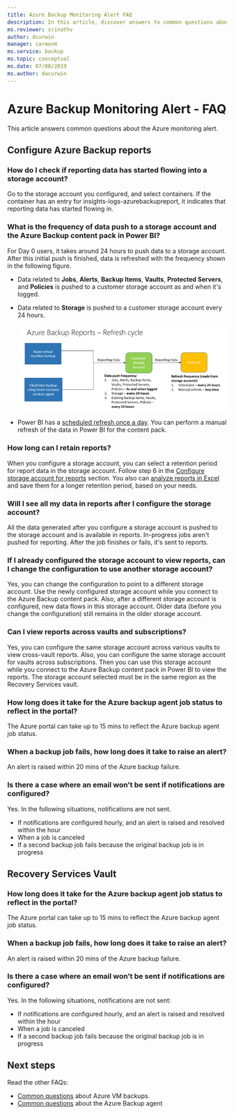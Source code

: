 ```yaml
---
title: Azure Backup Monitoring Alert FAQ
description: In this article, discover answers to common questions about the Azure Backup Monitoring Alert and Azure Backup reports.
ms.reviewer: srinathv
author: dcurwin
manager: carmonm
ms.service: backup
ms.topic: conceptual
ms.date: 07/08/2019
ms.author: dacurwin
---
```


# Azure Backup Monitoring Alert - FAQ

This article answers common questions about the Azure monitoring alert.

## Configure Azure Backup reports

### How do I check if reporting data has started flowing into a storage account?

Go to the storage account you configured, and select containers. If the container has an entry for insights-logs-azurebackupreport, it indicates that reporting data has started flowing in.

### What is the frequency of data push to a storage account and the Azure Backup content pack in Power BI?

  For Day 0 users, it takes around 24 hours to push data to a storage account. After this initial push is finished, data is refreshed with the frequency shown in the following figure.

* Data related to **Jobs**, **Alerts**, **Backup Items**, **Vaults**, **Protected Servers**, and **Policies** is pushed to a customer storage account as and when it's logged.

* Data related to **Storage** is pushed to a customer storage account every 24 hours.

    ![Azure Backup Reports data push frequency](./media/backup-azure-configure-reports/reports-data-refresh-cycle.png)

* Power BI has a [scheduled refresh once a day](https://powerbi.microsoft.com/documentation/powerbi-refresh-data/#what-can-be-refreshed). You can perform a manual refresh of the data in Power BI for the content pack.

### How long can I retain reports?

When you configure a storage account, you can select a retention period for report data in the storage account. Follow step 6 in the [Configure storage account for reports](backup-azure-configure-reports.md#configure-storage-account-for-reports) section. You also can [analyze reports in Excel](https://powerbi.microsoft.com/documentation/powerbi-service-analyze-in-excel/) and save them for a longer retention period, based on your needs.

### Will I see all my data in reports after I configure the storage account?

 All the data generated after you configure a storage account is pushed to the storage account and is available in reports. In-progress jobs aren't pushed for reporting. After the job finishes or fails, it's sent to reports.

### If I already configured the storage account to view reports, can I change the configuration to use another storage account?

Yes, you can change the configuration to point to a different storage account. Use the newly configured storage account while you connect to the Azure Backup content pack. Also, after a different storage account is configured, new data flows in this storage account. Older data (before you change the configuration) still remains in the older storage account.

### Can I view reports across vaults and subscriptions?

Yes, you can configure the same storage account across various vaults to view cross-vault reports. Also, you can configure the same storage account for vaults across subscriptions. Then you can use this storage account while you connect to the Azure Backup content pack in Power BI to view the reports. The storage account selected must be in the same region as the Recovery Services vault.

### How long does it take for the Azure backup agent job status to reflect in the portal?

The Azure portal can take up to 15 mins to reflect the Azure backup agent job status.

### When a backup job fails, how long does it take to raise an alert?

An alert is raised within 20 mins of the Azure backup failure.

### Is there a case where an email won’t be sent if notifications are configured?

Yes. In the following situations, notifications are not sent.

* If notifications are configured hourly, and an alert is raised and resolved within the hour
* When a job is canceled
* If a second backup job fails because the original backup job is in progress

## Recovery Services Vault

### How long does it take for the Azure backup agent job status to reflect in the portal?

The Azure portal can take up to 15 mins to reflect the Azure backup agent job status.

### When a backup job fails, how long does it take to raise an alert?

An alert is raised within 20 mins of the Azure backup failure.

### Is there a case where an email won’t be sent if notifications are configured?

Yes. In the following situations, notifications are not sent:

* If notifications are configured hourly, and an alert is raised and resolved within the hour
* When a job is canceled
* If a second backup job fails because the original backup job is in progress

## Next steps

Read the other FAQs:

* [Common questions](backup-azure-vm-backup-faq.md) about Azure VM backups.
* [Common questions](backup-azure-file-folder-backup-faq.md) about the Azure Backup agent
